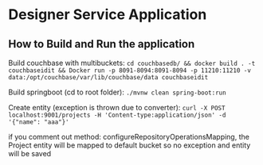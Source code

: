 # Designer Service Application

## How to Build and Run the application

Build couchbase with multibuckets:
``` cd couchbasedb/ && docker build . -t couchbaseidit && Docker run -p 8091-8094:8091-8094 -p 11210:11210 -v data:/opt/couchbase/var/lib/couchbase/data couchbaseidit ```

Build springboot (cd to root folder):
```./mvnw clean spring-boot:run```

Create entity (exception is thrown due to converter):
```curl -X POST localhost:9001/projects -H 'Content-type:application/json' -d '{"name": "aaa"}' ```

if you comment out method: configureRepositoryOperationsMapping, the Project entity will be mapped to default bucket so no exception and entity will be saved
